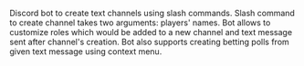 Discord bot to create text channels using slash commands. Slash command to create channel takes two arguments: players' names. Bot allows to customize roles which would be added to a new channel and text message sent after channel's creation. Bot also supports creating betting polls from given text message using context menu.
